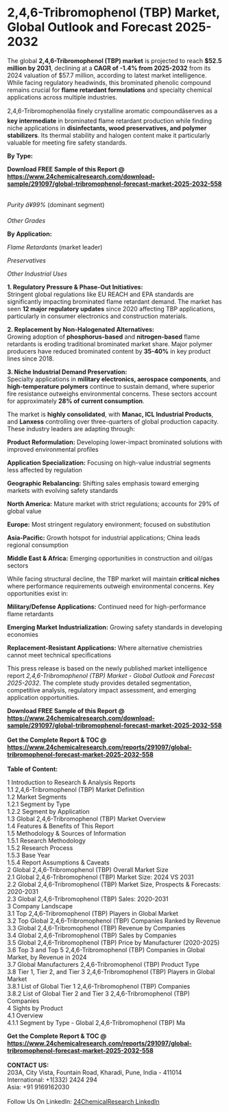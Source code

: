 <h1>2,4,6-Tribromophenol (TBP) Market, Global Outlook and Forecast 2025-2032</h1><p>The global <strong>2,4,6-Tribromophenol (TBP) market</strong> is projected to reach <strong>$52.5 million by 2031</strong>, declining at a <strong>CAGR of -1.4% from 2025-2032</strong> from its 2024 valuation of $57.7 million, according to latest market intelligence. While facing regulatory headwinds, this brominated phenolic compound remains crucial for <strong>flame retardant formulations</strong> and specialty chemical applications across multiple industries.</p><p>2,4,6-Tribromophenolâa finely crystalline aromatic compoundâserves as a <strong>key intermediate</strong> in brominated flame retardant production while finding niche applications in <strong>disinfectants, wood preservatives, and polymer stabilizers</strong>. Its thermal stability and halogen content make it particularly valuable for meeting fire safety standards.</p><p><strong>By Type:</strong></p><div><b>Download FREE Sample of this Report @ 
            <a href="https://www.24chemicalresearch.com/download-sample/291097/global-tribromophenol-forecast-market-2025-2032-558">
            https://www.24chemicalresearch.com/download-sample/291097/global-tribromophenol-forecast-market-2025-2032-558</a></b></div><br><p><em>Purity â¥99%</em> (dominant segment)</p><p><em>Other Grades</em></p><p><strong>By Application:</strong></p><p><em>Flame Retardants</em> (market leader)</p><p><em>Preservatives</em></p><p><em>Other Industrial Uses</em></p><p><strong>1. Regulatory Pressure &amp; Phase-Out Initiatives:</strong><br>
Stringent global regulations like EU REACH and EPA standards are significantly impacting brominated flame retardant demand. The market has seen <strong>12 major regulatory updates</strong> since 2020 affecting TBP applications, particularly in consumer electronics and construction materials.</p><p><strong>2. Replacement by Non-Halogenated Alternatives:</strong><br>
Growing adoption of <strong>phosphorus-based</strong> and <strong>nitrogen-based</strong> flame retardants is eroding traditional brominated market share. Major polymer producers have reduced brominated content by <strong>35-40%</strong> in key product lines since 2018.</p><p><strong>3. Niche Industrial Demand Preservation:</strong><br>
Specialty applications in <strong>military electronics, aerospace components</strong>, and <strong>high-temperature polymers</strong> continue to sustain demand, where superior fire resistance outweighs environmental concerns. These sectors account for approximately <strong>28% of current consumption</strong>.</p><p>The market is <strong>highly consolidated</strong>, with <strong>Manac, ICL Industrial Products</strong>, and <strong>Lanxess</strong> controlling over three-quarters of global production capacity. These industry leaders are adapting through:</p><p><strong>Product Reformulation:</strong> Developing lower-impact brominated solutions with improved environmental profiles</p><p><strong>Application Specialization:</strong> Focusing on high-value industrial segments less affected by regulation</p><p><strong>Geographic Rebalancing:</strong> Shifting sales emphasis toward emerging markets with evolving safety standards</p><p><strong>North America:</strong> Mature market with strict regulations; accounts for 29% of global value</p><p><strong>Europe:</strong> Most stringent regulatory environment; focused on substitution</p><p><strong>Asia-Pacific:</strong> Growth hotspot for industrial applications; China leads regional consumption</p><p><strong>Middle East &amp; Africa:</strong> Emerging opportunities in construction and oil/gas sectors</p><p>While facing structural decline, the TBP market will maintain <strong>critical niches</strong> where performance requirements outweigh environmental concerns. Key opportunities exist in:</p><p><strong>Military/Defense Applications:</strong> Continued need for high-performance flame retardants</p><p><strong>Emerging Market Industrialization:</strong> Growing safety standards in developing economies</p><p><strong>Replacement-Resistant Applications:</strong> Where alternative chemistries cannot meet technical specifications</p><p>This press release is based on the newly published market intelligence report <em>2,4,6-Tribromophenol (TBP) Market - Global Outlook and Forecast 2025-2032</em>. The complete study provides detailed segmentation, competitive analysis, regulatory impact assessment, and emerging application opportunities.</p><div><b>Download FREE Sample of this Report @ 
            <a href="https://www.24chemicalresearch.com/download-sample/291097/global-tribromophenol-forecast-market-2025-2032-558">
            https://www.24chemicalresearch.com/download-sample/291097/global-tribromophenol-forecast-market-2025-2032-558</a></b></div><br><div><b>Get the Complete Report & TOC @ 
            <a href="https://www.24chemicalresearch.com/reports/291097/global-tribromophenol-forecast-market-2025-2032-558">
            https://www.24chemicalresearch.com/reports/291097/global-tribromophenol-forecast-market-2025-2032-558</a></b></div><br>
            <b>Table of Content:</b><p>1 Introduction to Research & Analysis Reports<br />
 1.1 2,4,6-Tribromophenol (TBP) Market Definition<br />
 1.2 Market Segments<br />
 1.2.1 Segment by Type<br />
 1.2.2 Segment by Application<br />
 1.3 Global 2,4,6-Tribromophenol (TBP) Market Overview<br />
 1.4 Features & Benefits of This Report<br />
 1.5 Methodology & Sources of Information<br />
 1.5.1 Research Methodology<br />
 1.5.2 Research Process<br />
 1.5.3 Base Year<br />
 1.5.4 Report Assumptions & Caveats<br />
2 Global 2,4,6-Tribromophenol (TBP) Overall Market Size<br />
 2.1 Global 2,4,6-Tribromophenol (TBP) Market Size: 2024 VS 2031<br />
 2.2 Global 2,4,6-Tribromophenol (TBP) Market Size, Prospects & Forecasts: 2020-2031<br />
 2.3 Global 2,4,6-Tribromophenol (TBP) Sales: 2020-2031<br />
3 Company Landscape<br />
 3.1 Top 2,4,6-Tribromophenol (TBP) Players in Global Market<br />
 3.2 Top Global 2,4,6-Tribromophenol (TBP) Companies Ranked by Revenue<br />
 3.3 Global 2,4,6-Tribromophenol (TBP) Revenue by Companies<br />
 3.4 Global 2,4,6-Tribromophenol (TBP) Sales by Companies<br />
 3.5 Global 2,4,6-Tribromophenol (TBP) Price by Manufacturer (2020-2025)<br />
 3.6 Top 3 and Top 5 2,4,6-Tribromophenol (TBP) Companies in Global Market, by Revenue in 2024<br />
 3.7 Global Manufacturers 2,4,6-Tribromophenol (TBP) Product Type<br />
 3.8 Tier 1, Tier 2, and Tier 3 2,4,6-Tribromophenol (TBP) Players in Global Market<br />
 3.8.1 List of Global Tier 1 2,4,6-Tribromophenol (TBP) Companies<br />
 3.8.2 List of Global Tier 2 and Tier 3 2,4,6-Tribromophenol (TBP) Companies<br />
4 Sights by Product<br />
 4.1 Overview<br />
 4.1.1 Segment by Type - Global 2,4,6-Tribromophenol (TBP) Ma</p><div><b>Get the Complete Report & TOC @ 
            <a href="https://www.24chemicalresearch.com/reports/291097/global-tribromophenol-forecast-market-2025-2032-558">
            https://www.24chemicalresearch.com/reports/291097/global-tribromophenol-forecast-market-2025-2032-558</a></b></div><br><b>CONTACT US:</b><br>
            203A, City Vista, Fountain Road, Kharadi, Pune, India - 411014<br>
            International: +1(332) 2424 294<br>
            Asia: +91 9169162030 <br><br>
            Follow Us On LinkedIn: <a href="https://www.linkedin.com/company/24chemicalresearch/">24ChemicalResearch LinkedIn</a>
